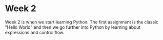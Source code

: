 # Week 2

<p>Week 2 is when we start learning Python.  The first assignment is the classic
"Hello World" and then we go further into Python by learning about expressions and 
control flow.</p>